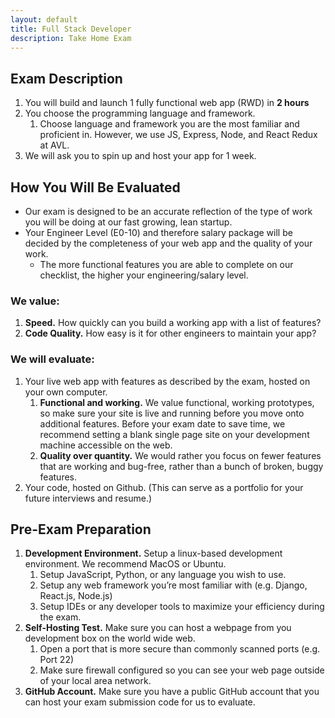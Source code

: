 ```yaml
---
layout: default
title: Full Stack Developer
description: Take Home Exam
---
```


## Exam Description
1. You will build and launch 1 fully functional web app (RWD) in **2 hours**
1. You choose the programming language and framework.
	1. Choose language and framework you are the most familiar and proficient in. However, we use JS, Express, Node, and React Redux at AVL.
1. We will ask you to spin up and host your app for 1 week.

## How You Will Be Evaluated
* Our exam is designed to be an accurate reflection of the type of work you will be doing at our fast growing, lean startup. 
* Your Engineer Level (E0-10) and therefore salary package will be decided by the completeness of your web app and the quality of your work. 
	* The more functional features you are able to complete on our checklist, the higher your engineering/salary level.

### We value:
1. **Speed.** How quickly can you build a working app with a list of features?
1. **Code Quality.** How easy is it for other engineers to maintain your app?

### We will evaluate:
1. Your live web app with features as described by the exam, hosted on your own computer.
	1. **Functional and working.** We value functional, working prototypes, so make sure your site is live and running before you move onto additional features. Before your exam date to save time, we recommend setting a blank single page site on your development machine accessible on the web.
	1. **Quality over quantity.** We would rather you focus on fewer features that are working and bug-free, rather than a bunch of broken, buggy features.
1. Your code, hosted on Github. (This can serve as a portfolio for your future interviews and resume.)

## Pre-Exam Preparation
1. **Development Environment.** Setup a linux-based development environment. We recommend MacOS or Ubuntu.
	1. Setup JavaScript, Python, or any language you wish to use.
	1. Setup any web framework you’re most familiar with (e.g. Django, React.js, Node.js)
	1. Setup IDEs or any developer tools to maximize your efficiency during the exam.
1. **Self-Hosting Test.** Make sure you can host a webpage from you development box on the world wide web.
	1. Open a port that is more secure than commonly scanned ports (e.g. Port 22)
	1. Make sure firewall configured so you can see your web page outside of your local area network.
1. **GitHub Account.** Make sure you have a public GitHub account that you can host your exam submission code for us to evaluate.